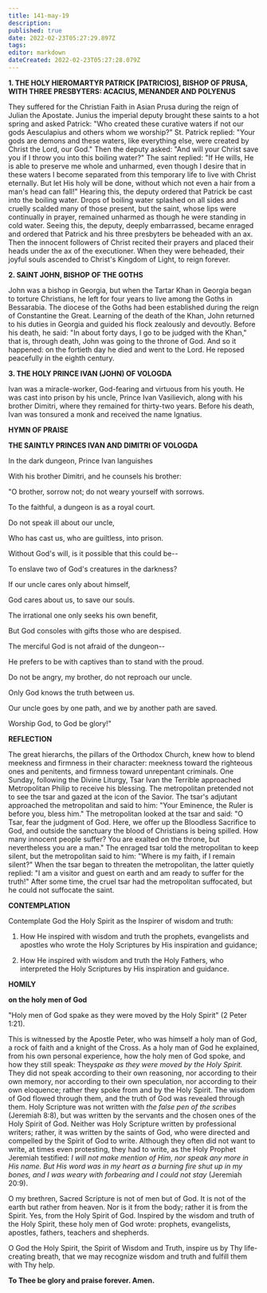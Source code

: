 ```yaml
---
title: 141-may-19
description: 
published: true
date: 2022-02-23T05:27:29.897Z
tags: 
editor: markdown
dateCreated: 2022-02-23T05:27:28.079Z
---
```



**1. THE HOLY HIEROMARTYR PATRICK [PATRICIOS], BISHOP OF PRUSA, WITH THREE PRESBYTERS: ACACIUS, MENANDER AND POLYENUS**

They suffered for the Christian Faith in Asian Prusa during the reign of Julian the Apostate. Junius the imperial deputy brought these saints to a hot spring and asked Patrick: "Who created these curative waters if not our gods Aesculapius and others whom we worship?" St. Patrick replied: "Your gods are demons and these waters, like everything else, were created by Christ the Lord, our God." Then the deputy asked: "And will your Christ save you if I throw you into this boiling water?" The saint replied: "If He wills, He is able to preserve me whole and unharmed, even though I desire that in these waters I become separated from this temporary life to live with Christ eternally. But let His holy will be done, without which not even a hair from a man's head can fall!" Hearing this, the deputy ordered that Patrick be cast into the boiling water. Drops of boiling water splashed on all sides and cruelly scalded many of those present, but the saint, whose lips were continually in prayer, remained unharmed as though he were standing in cold water. Seeing this, the deputy, deeply embarrassed, became enraged and ordered that Patrick and his three presbyters be beheaded with an ax. Then the innocent followers of Christ recited their prayers and placed their heads under the ax of the executioner. When they were beheaded, their joyful souls ascended to Christ's Kingdom of Light, to reign forever.

**2. SAINT JOHN, BISHOP OF THE GOTHS**

John was a bishop in Georgia, but when the Tartar Khan in Georgia began to torture Christians, he left for four years to live among the Goths in Bessarabia. The diocese of the Goths had been established during the reign of Constantine the Great. Learning of the death of the Khan, John returned to his duties in Georgia and guided his flock zealously and devoutly. Before his death, he said: "In about forty days, I go to be judged with the Khan," that is, through death, John was going to the throne of God. And so it happened: on the fortieth day he died and went to the Lord. He reposed peacefully in the eighth century.

**3. THE HOLY PRINCE IVAN (JOHN) OF VOLOGDA**

Ivan was a miracle-worker, God-fearing and virtuous from his youth. He was cast into prison by his uncle, Prince Ivan Vasilievich, along with his brother Dimitri, where they remained for thirty-two years. Before his death, Ivan was tonsured a monk and received the name Ignatius.



**HYMN OF PRAISE**

**THE SAINTLY PRINCES IVAN AND DIMITRI OF VOLOGDA**

In the dark dungeon, Prince Ivan languishes

With his brother Dimitri, and he counsels his brother:

"O brother, sorrow not; do not weary yourself with sorrows.

To the faithful, a dungeon is as a royal court.

Do not speak ill about our uncle,

Who has cast us, who are guiltless, into prison.

Without God's will, is it possible that this could be--

To enslave two of God's creatures in the darkness?

If our uncle cares only about himself,

God cares about us, to save our souls.

The irrational one only seeks his own benefit,

But God consoles with gifts those who are despised.

The merciful God is not afraid of the dungeon--

He prefers to be with captives than to stand with the proud.

Do not be angry, my brother, do not reproach our uncle.

Only God knows the truth between us.

Our uncle goes by one path, and we by another path are saved.

Worship God, to God be glory!"


**REFLECTION**

The great hierarchs, the pillars of the Orthodox Church, knew how to blend meekness and firmness in their character: meekness toward the righteous ones and penitents, and firmness toward unrepentant criminals. One Sunday, following the Divine Liturgy, Tsar Ivan the Terrible approached Metropolitan Philip to receive his blessing. The metropolitan pretended not to see the tsar and gazed at the icon of the Savior. The tsar's adjutant approached the metropolitan and said to him: "Your Eminence, the Ruler is before you, bless him." The metropolitan looked at the tsar and said: "O Tsar, fear the judgment of God. Here, we offer up the Bloodless Sacrifice to God, and outside the sanctuary the blood of Christians is being spilled. How many innocent people suffer? You are exalted on the throne, but nevertheless you are a man." The enraged tsar told the metropolitan to keep silent, but the metropolitan said to him: "Where is my faith, if I remain silent?" When the tsar began to threaten the metropolitan, the latter quietly replied: "I am a visitor and guest on earth and am ready to suffer for the truth!" After some time, the cruel tsar had the metropolitan suffocated, but he could not suffocate the saint.

**CONTEMPLATION**

Contemplate God the Holy Spirit as the Inspirer of wisdom and truth:

1.  How He inspired with wisdom and truth the prophets, evangelists and apostles who wrote the Holy Scriptures by His inspiration and guidance;

1.  How He inspired with wisdom and truth the Holy Fathers, who interpreted the Holy Scriptures by His inspiration and guidance.



**HOMILY**

**on the holy men of God**

"Holy men of God spake as they were moved by the Holy Spirit" (2 Peter 1:21).

This is witnessed by the Apostle Peter, who was himself a holy man of God, a rock of faith and a knight of the Cross. As a holy man of God he explained, from his own personal experience, how the holy men of God spoke, and how they still speak: They*spake as they were moved by the Holy Spirit.* They did not speak according to their own reasoning, nor according to their own memory, nor according to their own speculation, nor according to their own eloquence; rather they spoke from and by the Holy Spirit. The wisdom of God flowed through them, and the truth of God was revealed through them. Holy Scripture was not written with *the false pen of the scribes* (Jeremiah 8:8), but was written by the servants and the chosen ones of the Holy Spirit of God. Neither was Holy Scripture written by professional writers; rather, it was written by the saints of God, who were directed and compelled by the Spirit of God to write. Although they often did not want to write, at times even protesting, they had to write, as the Holy Prophet Jeremiah testified: *I will not make mention of Him, nor speak any more in His name. But His word was in my heart as a burning fire shut up in my bones, and I was weary with forbearing and I could not stay* (Jeremiah 20:9).

O my brethren, Sacred Scripture is not of men but of God. It is not of the earth but rather from heaven. Nor is it from the body; rather it is from the Spirit. Yes, from the Holy Spirit of God. Inspired by the wisdom and truth of the Holy Spirit, these holy men of God wrote: prophets, evangelists, apostles, fathers, teachers and shepherds.

O God the Holy Spirit, the Spirit of Wisdom and Truth, inspire us by Thy life-creating breath, that we may recognize wisdom and truth and fulfill them with Thy help.

**To Thee be glory and praise forever. Amen.**

 
